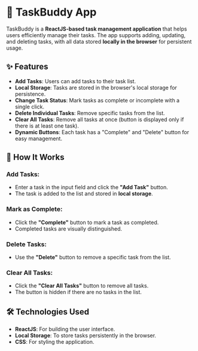 # 🌟 TaskBuddy App  

TaskBuddy is a **ReactJS-based task management application** that helps users efficiently manage their tasks. The app supports adding, updating, and deleting tasks, with all data stored **locally in the browser** for persistent usage.  

## ✨ Features  
- **Add Tasks**: Users can add tasks to their task list.  
- **Local Storage**: Tasks are stored in the browser's local storage for persistence.  
- **Change Task Status**: Mark tasks as complete or incomplete with a single click.  
- **Delete Individual Tasks**: Remove specific tasks from the list.  
- **Clear All Tasks**: Remove all tasks at once (button is displayed only if there is at least one task).  
- **Dynamic Buttons**: Each task has a "Complete" and "Delete" button for easy management.  

## 🔧 How It Works  

### **Add Tasks:**  
- Enter a task in the input field and click the **"Add Task"** button.  
- The task is added to the list and stored in **local storage**.  

### **Mark as Complete:**  
- Click the **"Complete"** button to mark a task as completed.  
- Completed tasks are visually distinguished.  

### **Delete Tasks:**  
- Use the **"Delete"** button to remove a specific task from the list.  

### **Clear All Tasks:**  
- Click the **"Clear All Tasks"** button to remove all tasks.  
- The button is hidden if there are no tasks in the list.  

## 🛠️ Technologies Used  
- **ReactJS**: For building the user interface.  
- **Local Storage**: To store tasks persistently in the browser.  
- **CSS**: For styling the application.  


 
 
